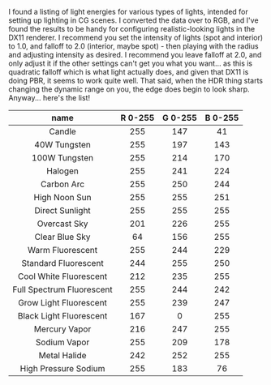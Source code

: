I found a listing of light energies for various types of lights, intended for setting up lighting in CG scenes. I converted the data over to RGB, and I've found the results to be handy for configuring realistic-looking lights in the DX11 renderer.
I recommend you set the intensity of lights (spot and interior) to 1.0, and falloff to 2.0 (interior, maybe spot) - then playing with the radius and adjusting intensity as desired. I recommend you leave falloff at 2.0, and only adjust it if the other settings can't get you what you want... as this is quadratic falloff which is what light actually does, and given that DX11 is doing PBR, it seems to work quite well. That said, when the HDR thing starts changing the dynamic range on you, the edge does begin to look sharp.
Anyway... here's the list!

|name	|	 R 0-255	|	 G 0-255	|	 B 0-255        |
|:-----:|:-------------:|:-------------:|:-----------------:|
|Candle	|	 255	|	 147	|	 41     |
|40W Tungsten	|	 255	|	 197	|	 143        |
|100W Tungsten	|	 255	|	 214	|	 170        |
|Halogen	|	 255	|	 241	|	 224        |
|Carbon Arc	|	 255	|	 250	|	 244        |
|High Noon Sun	|	 255	|	 255	|	 251        |
|Direct Sunlight	|	 255	|	 255	|	 255        |
|Overcast Sky	|	201	|	 226	|	 255        |
|Clear Blue Sky	|	 64	|	 156	|	 255        |
|Warm Fluorescent	|	 255	|	 244	|	 229        |
|Standard Fluorescent	|	 244	|	 255	|	 250        |
|Cool White Fluorescent	|	 212	|	 235	|	 255        |
|Full Spectrum Fluorescent	|	 255	|	 244	|	 242        |
|Grow Light Fluorescent	|	 255	|	 239	|	 247        |
|Black Light Fluorescent	|	 167	|	 0	|	 255        |
|Mercury Vapor	|	 216	|	 247	|	 255        |
|Sodium Vapor	|	 255	|	 209	|	 178        |
|Metal Halide	|	 242	|	 252	|	 255        |
|High Pressure Sodium	|	 255	|	 183	|	 76     |
